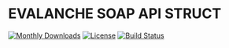 # EVALANCHE SOAP API STRUCT

[![Monthly Downloads](https://poser.pugx.org/scn/evalanche-soap-api-struct/d/monthly)](https://packagist.org/packages/scn/evalanche-soap-api-struct)
[![License](https://poser.pugx.org/scn/evalanche-soap-api-struct/license)](LICENSE)
[![Build Status](https://travis-ci.org/SC-Networks/evalanche-soap-api-struct.svg?branch=master)](https://travis-ci.org/SC-Networks/evalanche-soap-api-struct)

